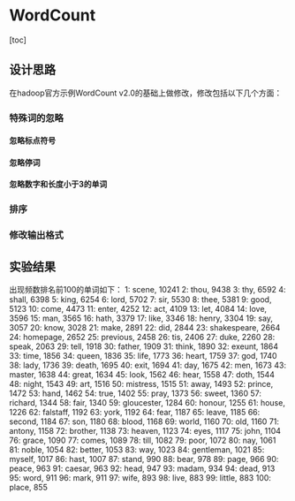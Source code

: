 # WordCount
[toc]
## 设计思路
在hadoop官方示例WordCount v2.0的基础上做修改，修改包括以下几个方面：
### 特殊词的忽略
#### 忽略标点符号

#### 忽略停词

#### 忽略数字和长度小于3的单词

### 排序

### 修改输出格式

## 实验结果
出现频数排名前100的单词如下：
1: scene, 10241
2: thou, 9438
3: thy, 6592
4: shall, 6398
5: king, 6254
6: lord, 5702
7: sir, 5530
8: thee, 5381
9: good, 5123
10: come, 4473
11: enter, 4252
12: act, 4109
13: let, 4084
14: love, 3596
15: man, 3565
16: hath, 3379
17: like, 3346
18: henry, 3304
19: say, 3057
20: know, 3028
21: make, 2891
22: did, 2844
23: shakespeare, 2664
24: homepage, 2652
25: previous, 2458
26: tis, 2406
27: duke, 2260
28: speak, 2063
29: tell, 1918
30: father, 1909
31: think, 1890
32: exeunt, 1864
33: time, 1856
34: queen, 1836
35: life, 1773
36: heart, 1759
37: god, 1740
38: lady, 1736
39: death, 1695
40: exit, 1694
41: day, 1675
42: men, 1673
43: master, 1638
44: great, 1634
45: look, 1562
46: hear, 1558
47: doth, 1544
48: night, 1543
49: art, 1516
50: mistress, 1515
51: away, 1493
52: prince, 1472
53: hand, 1462
54: true, 1402
55: pray, 1373
56: sweet, 1360
57: richard, 1344
58: fair, 1340
59: gloucester, 1284
60: honour, 1255
61: house, 1226
62: falstaff, 1192
63: york, 1192
64: fear, 1187
65: leave, 1185
66: second, 1184
67: son, 1180
68: blood, 1168
69: world, 1160
70: old, 1160
71: antony, 1158
72: brother, 1138
73: heaven, 1123
74: eyes, 1117
75: john, 1104
76: grace, 1090
77: comes, 1089
78: till, 1082
79: poor, 1072
80: nay, 1061
81: noble, 1054
82: better, 1053
83: way, 1023
84: gentleman, 1021
85: myself, 1017
86: hast, 1007
87: stand, 990
88: bear, 978
89: page, 966
90: peace, 963
91: caesar, 963
92: head, 947
93: madam, 934
94: dead, 913
95: word, 911
96: mark, 911
97: wife, 893
98: live, 883
99: little, 883
100: place, 855